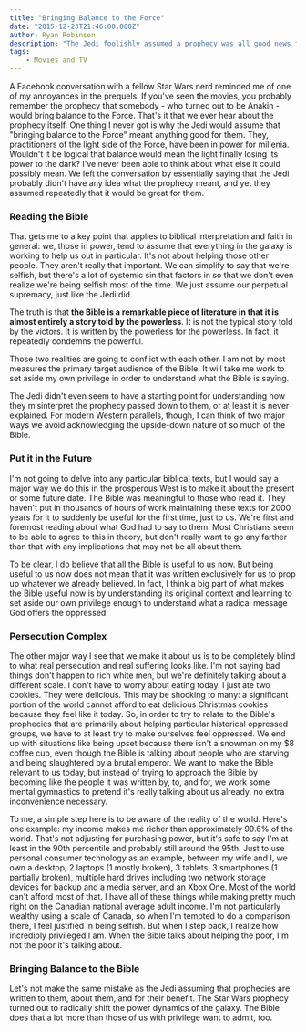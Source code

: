 ```yaml
---
title: "Bringing Balance to the Force"
date: "2015-12-23T21:46:00.000Z"
author: Ryan Robinson
description: "The Jedi foolishly assumed a prophecy was all good news for them. We also mistakenly assume things are always about us."
tags:
    - Movies and TV
---
```


A Facebook conversation with a fellow Star Wars nerd reminded me of one of my annoyances in the prequels. If you've seen the movies, you probably remember the prophecy that somebody - who turned out to be Anakin - would bring balance to the Force. That's it that we ever hear about the prophecy itself. One thing I never got is why the Jedi would assume that "bringing balance to the Force" meant anything good for them. They, practitioners of the light side of the Force, have been in power for millenia. Wouldn't it be logical that balance would mean the light finally losing its power to the dark? I've never been able to think about what else it could possibly mean. We left the conversation by essentially saying that the Jedi probably didn't have any idea what the prophecy meant, and yet they assumed repeatedly that it would be great for them.

### Reading the Bible

That gets me to a key point that applies to biblical interpretation and faith in general: we, those in power, tend to assume that everything in the galaxy is working to help us out in particular. It's not about helping those other people. They aren't really that important. We can simplify to say that we're selfish, but there's a lot of systemic sin that factors in so that we don't even realize we're being selfish most of the time. We just assume our perpetual supremacy, just like the Jedi did.

The truth is that **the Bible is a remarkable piece of literature in that it is almost entirely a story told by the powerless**. It is not the typical story told by the victors. It is written by the powerless for the powerless. In fact, it repeatedly condemns the powerful.

Those two realities are going to conflict with each other. I am not by most measures the primary target audience of the Bible. It will take me work to set aside my own privilege in order to understand what the Bible is saying.

The Jedi didn't even seem to have a starting point for understanding how they misinterpret the prophecy passed down to them, or at least it is never explained. For modern Western parallels, though, I can think of two major ways we avoid acknowledging the upside-down nature of so much of the Bible.

### Put it in the Future

I'm not going to delve into any particular biblical texts, but I would say a major way we do this in the prosperous West is to make it about the present or some future date. The Bible was meaningful to those who read it. They haven't put in thousands of hours of work maintaining these texts for 2000 years for it to suddenly be useful for the first time, just to us. We're first and foremost reading about what God had to say to them. Most Christians seem to be able to agree to this in theory, but don't really want to go any farther than that with any implications that may not be all about them.

To be clear, I do believe that all the Bible is useful to us now. But being useful to us now does not mean that it was written exclusively for us to prop up whatever we already believed. In fact, I think a big part of what makes the Bible useful now is by understanding its original context and learning to set aside our own privilege enough to understand what a radical message God offers the oppressed.

### Persecution Complex

The other major way I see that we make it about us is to be completely blind to what real persecution and real suffering looks like. I'm not saying bad things don't happen to rich white men, but we're definitely talking about a different scale. I don't have to worry about eating today. I just ate two cookies. They were delicious. This may be shocking to many: a significant portion of the world cannot afford to eat delicious Christmas cookies because they feel like it today. So, in order to try to relate to the Bible's prophecies that are primarily about helping particular historical oppressed groups, we have to at least try to make ourselves feel oppressed. We end up with situations like being upset because there isn't a snowman on my $8 coffee cup, even though the Bible is talking about people who are starving and being slaughtered by a brutal emperor. We want to make the Bible relevant to us today, but instead of trying to approach the Bible by becoming like the people it was written by, to, and for, we work some mental gymnastics to pretend it's really talking about us already, no extra inconvenience necessary.

To me, a simple step here is to be aware of the reality of the world. Here's one example: my income makes me richer than approximately 99.6% of the world. That's not adjusting for purchasing power, but it's safe to say I'm at least in the 90th percentile and probably still around the 95th. Just to use personal consumer technology as an example, between my wife and I, we own a desktop, 2 laptops (1 mostly broken), 3 tablets, 3 smartphones (1 partially broken), multiple hard drives including two network storage devices for backup and a media server, and an Xbox One. Most of the world can't afford most of that. I have all of these things while making pretty much right on the Canadian national average adult income. I'm not particularly wealthy using a scale of Canada, so when I'm tempted to do a comparison there, I feel justified in being selfish. But when I step back, I realize how incredibly privileged I am. When the Bible talks about helping the poor, I'm not the poor it's talking about.

### Bringing Balance to the Bible

Let's not make the same mistake as the Jedi assuming that prophecies are written to them, about them, and for their benefit. The Star Wars prophecy turned out to radically shift the power dynamics of the galaxy. The Bible does that a lot more than those of us with privilege want to admit, too.
